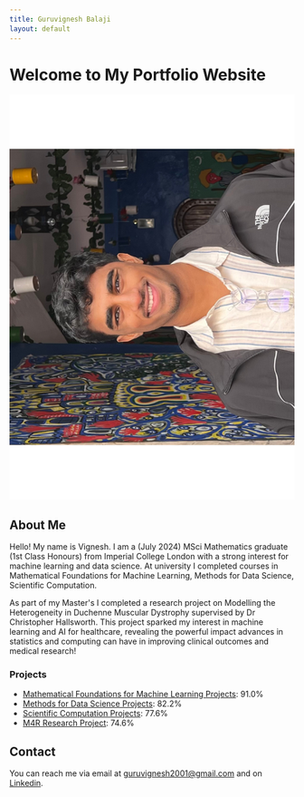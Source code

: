 ```yaml
---
title: Guruvignesh Balaji
layout: default
---
```


# Welcome to My Portfolio Website

![](Headshot.jpg)

## About Me

Hello! My name is Vignesh. I am a (July 2024) MSci Mathematics graduate (1st Class Honours) from Imperial College London with a strong interest for machine learning and data science. At university I completed courses in Mathematical Foundations for Machine Learning, Methods for Data Science, Scientific Computation. 

As part of my Master's I completed a research project on Modelling the Heterogeneity in Duchenne Muscular Dystrophy supervised by Dr Christopher Hallsworth. This project sparked my interest in machine learning and AI for healthcare, revealing the powerful impact advances in statistics and computing can have in improving clinical outcomes and medical research!

### Projects

- [Mathematical Foundations for Machine Learning Projects](https://github.com/vig2001/M4ML): 91.0%
- [Methods for Data Science Projects](https://github.com/vig2001/MDS): 82.2%
- [Scientific Computation Projects](https://github.com/vig2001/SciComp): 77.6%
- [M4R Research Project](https://github.com/vig2001/M4R): 74.6%

## Contact

You can reach me via email at [guruvignesh2001@gmail.com](mailto:guruvignesh2001@gmail.com) and on [Linkedin](https://www.linkedin.com/in/guruvigneshbalaji).
